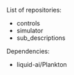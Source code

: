 List of repositories:

- controls
- simulator
- sub_descriptions


Dependencies:

- liquid-ai/Plankton
